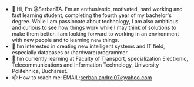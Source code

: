 - 👋 Hi, I’m @SerbanTA. I'm an enthusiastic, motivated, hard working and fast learning student,
completing the fourth year of my bachelor's degree. While I am
passionate about technology, I am also ambitious and curious to see
how things work while I may think of solutions to make them better. I
am looking forward to working in an environment with new people
and to learning new things.
- 👀 I’m interested in creating new intelligent systems and IT field, especially databases or (hardware)programmer.
- 🌱 I’m currently learning at Faculty of Transport, specialization Electronic, Telecommunications
and Information Technology, University Politehnica, Bucharest.
- 📫 How to reach me: EMAIL:serban.andrei07@yahoo.com 


<!---
SerbanTA/SerbanTA is a ✨ special ✨ repository because its `README.md` (this file) appears on your GitHub profile.
You can click the Preview link to take a look at your changes.
--->
